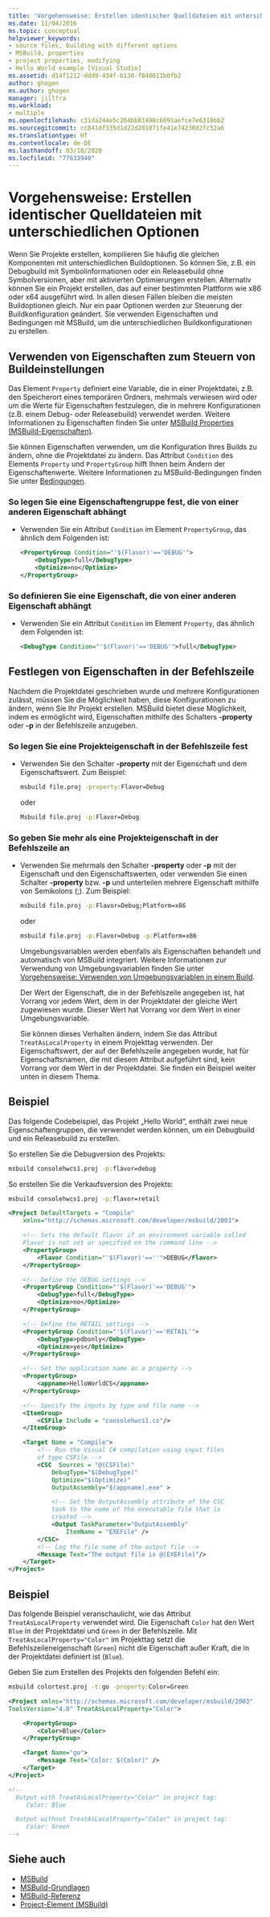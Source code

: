 ```yaml
---
title: 'Vorgehensweise: Erstellen identischer Quelldateien mit unterschiedlichen Optionen | Microsoft-Dokumentation'
ms.date: 11/04/2016
ms.topic: conceptual
helpviewer_keywords:
- source files, building with different options
- MSBuild, properties
- project properties, modifying
- Hello World example [Visual Studio]
ms.assetid: d14f1212-ddd9-434f-b138-f840011b0fb2
author: ghogen
ms.author: ghogen
manager: jillfra
ms.workload:
- multiple
ms.openlocfilehash: c31da244e5c264bb81498c6091aefce7e6318bb2
ms.sourcegitcommit: cc841df335d1d22d281871fe41e74238d2fc52a6
ms.translationtype: HT
ms.contentlocale: de-DE
ms.lasthandoff: 03/18/2020
ms.locfileid: "77633940"
---
```

# <a name="how-to-build-the-same-source-files-with-different-options"></a>Vorgehensweise: Erstellen identischer Quelldateien mit unterschiedlichen Optionen

Wenn Sie Projekte erstellen, kompilieren Sie häufig die gleichen Komponenten mit unterschiedlichen Buildoptionen. So können Sie, z.B. ein Debugbuild mit Symbolinformationen oder ein Releasebuild ohne Symbolversionen, aber mit aktivierten Optimierungen erstellen. Alternativ können Sie ein Projekt erstellen, das auf einer bestimmten Plattform wie x86 oder x64 ausgeführt wird. In allen diesen Fällen bleiben die meisten Buildoptionen gleich. Nur ein paar Optionen werden zur Steuerung der Buildkonfiguration geändert. Sie verwenden Eigenschaften und Bedingungen mit MSBuild, um die unterschiedlichen Buildkonfigurationen zu erstellen.

## <a name="use-properties-to-control-build-settings"></a>Verwenden von Eigenschaften zum Steuern von Buildeinstellungen

Das Element `Property` definiert eine Variable, die in einer Projektdatei, z.B. den Speicherort eines temporären Ordners, mehrmals verwiesen wird oder um die Werte für Eigenschaften festzulegen, die in mehrere Konfigurationen (z.B. einem Debug- oder Releasebuild) verwendet werden. Weitere Informationen zu Eigenschaften finden Sie unter [MSBuild Properties (MSBuild-Eigenschaften)](../msbuild/msbuild-properties.md).

Sie können Eigenschaften verwenden, um die Konfiguration Ihres Builds zu ändern, ohne die Projektdatei zu ändern. Das Attribut `Condition` des Elements `Property` und `PropertyGroup` hilft Ihnen beim Ändern der Eigenschaftenwerte. Weitere Informationen zu MSBuild-Bedingungen finden Sie unter [Bedingungen](../msbuild/msbuild-conditions.md).

### <a name="to-set-a-group-of-properties-that-depends-on-another-property"></a>So legen Sie eine Eigenschaftengruppe fest, die von einer anderen Eigenschaft abhängt

- Verwenden Sie ein Attribut `Condition` im Element `PropertyGroup`, das ähnlich dem Folgenden ist:

  ```xml
  <PropertyGroup Condition="'$(Flavor)'=='DEBUG'">
      <DebugType>full</DebugType>
      <Optimize>no</Optimize>
  </PropertyGroup>
  ```

### <a name="to-define-a-property-that-depends-on-another-property"></a>So definieren Sie eine Eigenschaft, die von einer anderen Eigenschaft abhängt

- Verwenden Sie ein Attribut `Condition` im Element `Property`, das ähnlich dem Folgenden ist:

  ```xml
  <DebugType Condition="'$(Flavor)'=='DEBUG'">full</DebugType>
  ```

## <a name="specify-properties-on-the-command-line"></a>Festlegen von Eigenschaften in der Befehlszeile

Nachdem die Projektdatei geschrieben wurde und mehrere Konfigurationen zulässt, müssen Sie die Möglichkeit haben, diese Konfigurationen zu ändern, wenn Sie Ihr Projekt erstellen. MSBuild bietet diese Möglichkeit, indem es ermöglicht wird, Eigenschaften mithilfe des Schalters **-property** oder **-p** in der Befehlszeile anzugeben.

### <a name="to-set-a-project-property-at-the-command-line"></a>So legen Sie eine Projekteigenschaft in der Befehlszeile fest

- Verwenden Sie den Schalter **-property** mit der Eigenschaft und dem Eigenschaftswert. Zum Beispiel:

  ```cmd
  msbuild file.proj -property:Flavor=Debug
  ```

  oder

  ```cmd
  Msbuild file.proj -p:Flavor=Debug
  ```

### <a name="to-specify-more-than-one-project-property-at-the-command-line"></a>So geben Sie mehr als eine Projekteigenschaft in der Befehlszeile an

- Verwenden Sie mehrmals den Schalter **-property** oder **-p** mit der Eigenschaft und den Eigenschaftswerten, oder verwenden Sie einen Schalter **-property** bzw. **-p** und unterteilen mehrere Eigenschaft mithilfe von Semikolons (;). Zum Beispiel:

  ```cmd
  msbuild file.proj -p:Flavor=Debug;Platform=x86
  ```

  oder

  ```cmd
  msbuild file.proj -p:Flavor=Debug -p:Platform=x86
  ```

  Umgebungsvariablen werden ebenfalls als Eigenschaften behandelt und automatisch von MSBuild integriert. Weitere Informationen zur Verwendung von Umgebungsvariablen finden Sie unter [Vorgehensweise: Verwenden von Umgebungsvariablen in einem Build](../msbuild/how-to-use-environment-variables-in-a-build.md).

  Der Wert der Eigenschaft, die in der Befehlszeile angegeben ist, hat Vorrang vor jedem Wert, dem in der Projektdatei der gleiche Wert zugewiesen wurde. Dieser Wert hat Vorrang vor dem Wert in einer Umgebungsvariable.

  Sie können dieses Verhalten ändern, indem Sie das Attribut `TreatAsLocalProperty` in einem Projekttag verwenden. Der Eigenschaftswert, der auf der Befehlszeile angegeben wurde, hat für Eigenschaftsnamen, die mit diesem Attribut aufgeführt sind, kein Vorrang vor dem Wert in der Projektdatei. Sie finden ein Beispiel weiter unten in diesem Thema.

## <a name="example"></a>Beispiel

Das folgende Codebeispiel, das Projekt „Hello World“, enthält zwei neue Eigenschaftengruppen, die verwendet werden können, um ein Debugbuild und ein Releasebuild zu erstellen.

So erstellen Sie die Debugversion des Projekts:

```cmd
msbuild consolehwcs1.proj -p:flavor=debug
```

So erstellen Sie die Verkaufsversion des Projekts:

```cmd
msbuild consolehwcs1.proj -p:flavor=retail
```

```xml
<Project DefaultTargets = "Compile"
    xmlns="http://schemas.microsoft.com/developer/msbuild/2003">

    <!-- Sets the default flavor if an environment variable called
    Flavor is not set or specified on the command line -->
    <PropertyGroup>
        <Flavor Condition="'$(Flavor)'==''">DEBUG</Flavor>
    </PropertyGroup>

    <!-- Define the DEBUG settings -->
    <PropertyGroup Condition="'$(Flavor)'=='DEBUG'">
        <DebugType>full</DebugType>
        <Optimize>no</Optimize>
    </PropertyGroup>

    <!-- Define the RETAIL settings -->
    <PropertyGroup Condition="'$(Flavor)'=='RETAIL'">
        <DebugType>pdbonly</DebugType>
        <Optimize>yes</Optimize>
    </PropertyGroup>

    <!-- Set the application name as a property -->
    <PropertyGroup>
        <appname>HelloWorldCS</appname>
    </PropertyGroup>

    <!-- Specify the inputs by type and file name -->
    <ItemGroup>
        <CSFile Include = "consolehwcs1.cs"/>
    </ItemGroup>

    <Target Name = "Compile">
        <!-- Run the Visual C# compilation using input files
        of type CSFile -->
        <CSC  Sources = "@(CSFile)"
            DebugType="$(DebugType)"
            Optimize="$(Optimize)"
            OutputAssembly="$(appname).exe" >

            <!-- Set the OutputAssembly attribute of the CSC
            task to the name of the executable file that is
            created -->
            <Output TaskParameter="OutputAssembly"
                ItemName = "EXEFile" />
        </CSC>
        <!-- Log the file name of the output file -->
        <Message Text="The output file is @(EXEFile)"/>
    </Target>
</Project>
```

## <a name="example"></a>Beispiel

Das folgende Beispiel veranschaulicht, wie das Attribut `TreatAsLocalProperty` verwendet wird. Die Eigenschaft `Color` hat den Wert `Blue` in der Projektdatei und `Green` in der Befehlszeile. Mit `TreatAsLocalProperty="Color"` im Projekttag setzt die Befehlszeileneigenschaft (`Green`) nicht die Eigenschaft außer Kraft, die in der Projektdatei definiert ist (`Blue`).

Geben Sie zum Erstellen des Projekts den folgenden Befehl ein:

```cmd
msbuild colortest.proj -t:go -property:Color=Green
```

```xml
<Project xmlns="http://schemas.microsoft.com/developer/msbuild/2003"
ToolsVersion="4.0" TreatAsLocalProperty="Color">

    <PropertyGroup>
        <Color>Blue</Color>
    </PropertyGroup>

    <Target Name="go">
        <Message Text="Color: $(Color)" />
    </Target>
</Project>

<!--
  Output with TreatAsLocalProperty="Color" in project tag:
     Color: Blue

  Output without TreatAsLocalProperty="Color" in project tag:
     Color: Green
-->
```

## <a name="see-also"></a>Siehe auch

- [MSBuild](../msbuild/msbuild.md)
- [MSBuild-Grundlagen](../msbuild/msbuild-concepts.md)
- [MSBuild-Referenz](../msbuild/msbuild-reference.md)
- [Project-Element (MSBuild)](../msbuild/project-element-msbuild.md)
